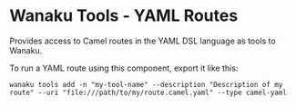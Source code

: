 # Wanaku Tools - YAML Routes

Provides access to Camel routes in the YAML DSL language as tools to Wanaku.

To run a YAML route using this component, export it like this:

```shell
wanaku tools add -n "my-tool-name" --description "Description of my route" --uri "file:///path/to/my/route.camel.yaml" --type camel-yaml
```